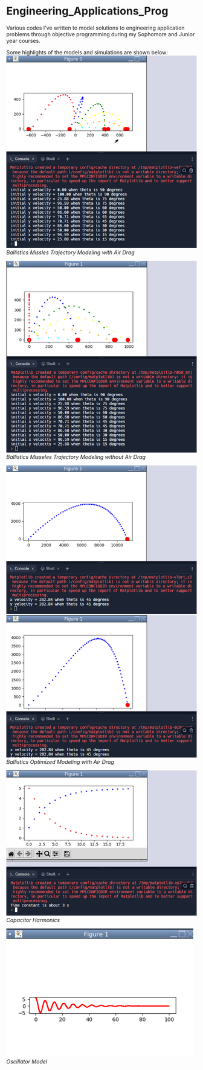 # Engineering_Applications_Prog
Various codes I've written to model solutions to engineering application problems through objective programming during my Sophomore and Junior year courses.

Some highlights of the models and simulations are shown below:
![ballistics 3_2](figures/eng_prog_ballistic_3-2.png)
*Ballistics Missles Trajectory Modeling with Air Drag*

![ballistics 2_2](figures/eng_prog_ballistics_2_2.png)
*Ballistics Misseles Trajectory Modeling without Air Drag*

![ballistics 2_3](figures/eng_prog_ballistics_2_3.png)
![air drag](figures/eng_prog_air_drag.png)
*Ballistics Optimized Modeling with Air Drag*

![capacitor](figures/eng_prog_capacitor.png)
*Capacitor Harmonics*

![oscillator](figures/eng_prog_oscillator.png)
*Oscillator Model*

